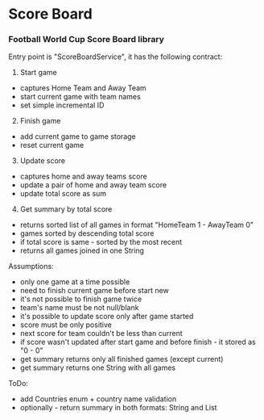 # Score Board
### Football World Cup Score Board library

Entry point is "ScoreBoardService", it has the following contract:  
1) Start game   
* captures Home Team and Away Team       
* start current game with team names 
* set simple incremental ID
2) Finish game  
*  add current game to game storage 
* reset current game  
3) Update score  
* captures home and away teams score   
* update a pair of home and away team score 
* update total score as sum  
4) Get summary by total score  
* returns sorted list of all games in format "HomeTeam 1 - AwayTeam 0"  
* games sorted by descending total score 
* if total score is same - sorted by the most recent
* returns all games joined in one String  

Assumptions:
- only one game at a time possible
- need to finish current game before start new
- it's not possible to finish game twice
- team's name must be not null/blank
- it's possible to update score only after game started  
- score must be only positive   
- next score for team couldn't be less than current  
- if score wasn't updated after start game and before finish - it stored as "0 - 0"  
- get summary returns only all finished games (except current)    
- get summary returns one String with all games  

ToDo:
- add Countries enum + country name validation
- optionally - return summary in both formats: String and List  
 



   
